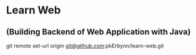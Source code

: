 # Learn Web
## (Building Backend of Web Application with Java)

git remote set-url origin git@github.com:pkErbynn/learn-web.git